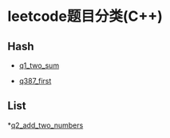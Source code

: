 # leetcode题目分类(C++)

## Hash

* [q1_two_sum](./1_two_sum.cpp)

* [q387_first](./387_first_unique_character.cpp)

## List

*[q2_add_two_numbers](./2_add_two_numbers.cpp)
